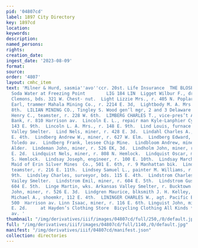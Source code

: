 ```yaml
---
pid: '04807cd'
label: 1897 City Directory
key: 1897cd
location: 
keywords: 
description: 
named_persons: 
rights: 
creation_date: 
ingest_date: '2023-08-09'
format: 
source: 
order: '4807'
layout: cmhc_item
text: 'Milner & Hurd, sasmia''avo''ccr. 20st. Life Insurance  THE BLOSE DRUG CO, cczemice
  Soda Water at Freezing Point        LIG 184 LIN  Ligget Wilbur F., driver J. C.
  Clemons, bds. 321 W. Chest- nut.  Light Lizzie Mrs., r. 405 N. Poplar.  Lightbody
  Earl, trammer Mahala Mining Co., r. 2214 E. 3d,  Lightbody M. A. Mrs., r. 513 E.
  8th.  LILIAN MINING CO., Tingley S. Wood gen’l mgr, 2 and 3 Delaware blk.  Lilly
  Henry C., teamster, r. 228 W. 6th.  LIMBERG CHARLES T., vice-pres’t American National
  Bank, r. 810 Harrison av.  Lincoln E. L., repair man Kyle-Lanphier Cycle Co., r.
  143 E. 9th.  Lincoln L. A. Mrs., r. 148 E. 9th.  Lind Louis, furnace man Arkansas
  Valley Smelter.  Lind Nels, miner, r. 428 E. 3d.  Lindahl Charles A., laundry, 131
  E. 4th.  Lindberg Andrew W., miner, r. 627 W. Elm.  Lindberg Edward, miner, r. 1748S.
  Toledo av.  Lindberg Frank, lessee Chip Mine.  Lindbloom Andrew, miner, r. 502 N.
  Alder.  Lindeman John, miner, r. 526 EK, 3d.  Lindholm John, miner, r. rear 419
  E. 2d.  Lindquist Nels, miner, r. 808 N. Hemlock.  Lindquist Oscar, miner, r. 128
  S. Hemlock.  Lindsay Joseph, engineer, r. 100 E. 10th.  Lindsay March H., weighmaster
  Maid of Erin Silver Mines  Co., 501 E. 6th, r. 9 Manhattan bik.  Lindsay Peter J.,
  teamster, r. 216 E. 11th.  Lindsey Samuel L., painter M. Williams, r. rear 111 W.
  9th.  Lindsley Charles, surveyor, bds. 115 E. 4th.  Lindstrom Charles, wks. Arkansas
  Vailey Smelter.  Lindstrom Emil, miner, r. 604 E. 5th.  Lindstrom Gust, miner, r.
  604 E. 5th.  Linge Martin, wks. Arkansas Valley Smelter, r. Bucktown.  Lindgren
  John, miner, r. 526 E. 3d.  Lindgren Maurice, blksmith J. H. Kelley, r. 122 W. 3d.  Lingscheid
  Michael A., shoemkr, 112 E. 4th.  LININGER CHARLES W., agt. Pacific Express Co.,
  500  Harrison av. Linn Isaac, miner, r. 116 E. 6th. Linguist John, miner, r. 401
  E. 2d.     at Hayden’s Clothing Store  Bicycling Clothing All Kinds ** "435 Herrison
  av. '
thumbnail: "/img/derivatives/iiif/images/04807cd/full/250,/0/default.jpg"
full: "/img/derivatives/iiif/images/04807cd/full/1140,/0/default.jpg"
manifest: "/img/derivatives/iiif/04807cd/manifest.json"
collection: directories
---
```

